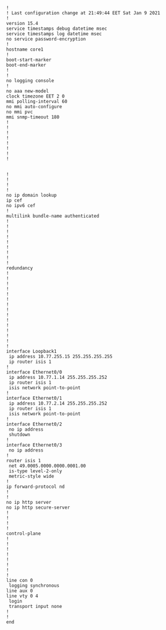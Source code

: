<pre><code>
!
! Last configuration change at 21:49:44 EET Sat Jan 9 2021
!
version 15.4
service timestamps debug datetime msec
service timestamps log datetime msec
no service password-encryption
!
hostname core1
!
boot-start-marker
boot-end-marker
!
!
no logging console
!
no aaa new-model
clock timezone EET 2 0
mmi polling-interval 60
no mmi auto-configure
no mmi pvc
mmi snmp-timeout 180
!
!
!
!
!
!
!
!


!
!
!
!
no ip domain lookup
ip cef
no ipv6 cef
!
multilink bundle-name authenticated
!
!
!
!
!
!
!
!
!
redundancy
!
!
! 
!
!
!
!
!
!
!
!
!
!
!
!
interface Loopback1
 ip address 10.77.255.15 255.255.255.255
 ip router isis 1
!
interface Ethernet0/0
 ip address 10.77.1.14 255.255.255.252
 ip router isis 1
 isis network point-to-point 
!
interface Ethernet0/1
 ip address 10.77.2.14 255.255.255.252
 ip router isis 1
 isis network point-to-point 
!
interface Ethernet0/2
 no ip address
 shutdown
!
interface Ethernet0/3
 no ip address
!
router isis 1
 net 49.0005.0000.0000.0001.00
 is-type level-2-only
 metric-style wide
!
ip forward-protocol nd
!
!
no ip http server
no ip http secure-server
!
!
!
!
control-plane
!
!
!
!
!
!
!
!
line con 0
 logging synchronous
line aux 0
line vty 0 4
 login
 transport input none
!
!
end
</code></pre>


